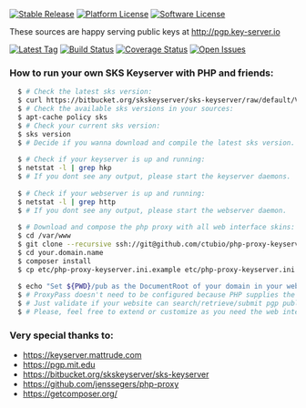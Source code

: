 [![Stable Release](https://img.shields.io/github/release/ctubio/php-proxy-keyserver.svg?label=stable%20release)](https://github.com/ctubio/php-proxy-keyserver/releases/latest)
[![Platform License](https://img.shields.io/badge/platform-unix--like-lightgray.svg)](https://www.gnu.org/)
[![Software License](https://img.shields.io/badge/license-MIT-111111.svg)](LICENSE)

These sources are happy serving public keys at http://pgp.key-server.io

[![Latest Tag](https://img.shields.io/github/tag/ctubio/php-proxy-keyserver.svg?label=latest%20tag)](https://github.com/ctubio/php-proxy-keyserver/tags)
[![Build Status](https://img.shields.io/travis/ctubio/php-proxy-keyserver/master.svg?label=test%20suite)](https://travis-ci.org/ctubio/php-proxy-keyserver)
[![Coverage Status](https://img.shields.io/coveralls/ctubio/php-proxy-keyserver/master.svg?label=code%20coverage)](https://coveralls.io/r/ctubio/php-proxy-keyserver?branch=master)
[![Open Issues](https://img.shields.io/github/issues/ctubio/php-proxy-keyserver.svg)](https://github.com/ctubio/php-proxy-keyserver/issues)

### How to run your own SKS Keyserver with PHP and friends:
```bash
  $ # Check the latest sks version:
  $ curl https://bitbucket.org/skskeyserver/sks-keyserver/raw/default/VERSION
  $ # Check the available sks versions in your sources:
  $ apt-cache policy sks
  $ # Check your current sks version:
  $ sks version
  $ # Decide if you wanna download and compile the latest sks version.
  
  $ # Check if your keyserver is up and running:
  $ netstat -l | grep hkp
  $ # If you dont see any output, please start the keyserver daemons.
  
  $ # Check if your webserver is up and running:
  $ netstat -l | grep http
  $ # If you dont see any output, please start the webserver daemon.
  
  $ # Download and compose the php proxy with all web interface skins:
  $ cd /var/www 
  $ git clone --recursive ssh://git@github.com/ctubio/php-proxy-keyserver your.domain.name
  $ cd your.domain.name
  $ composer install
  $ cp etc/php-proxy-keyserver.ini.example etc/php-proxy-keyserver.ini
  
  $ echo "Set ${PWD}/pub as the DocumentRoot of your domain in your webserver configs." 
  $ # ProxyPass doesn't need to be configured because PHP supplies the proxy.
  $ # Just validate if your website can search/retrieve/submit pgp public keys.
  $ # Please, feel free to extend or customize as you need the web interface!
```
### Very special thanks to:
- https://keyserver.mattrude.com
- https://pgp.mit.edu
- https://bitbucket.org/skskeyserver/sks-keyserver
- https://github.com/jenssegers/php-proxy
- https://getcomposer.org/
